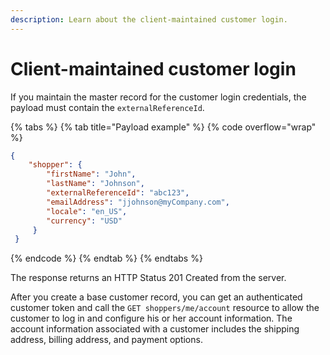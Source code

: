 ```yaml
---
description: Learn about the client-maintained customer login.
---
```


# Client-maintained customer login

If you maintain the master record for the customer login credentials, the payload must contain the `externalReferenceId`.

{% tabs %}
{% tab title="Payload example" %}
{% code overflow="wrap" %}
```json
{
	"shopper": {
		"firstName": "John",
		"lastName": "Johnson",
		"externalReferenceId": "abc123",
		"emailAddress": "jjohnson@myCompany.com",
		"locale": "en_US",
		"currency": "USD"
	 }
 }
```
{% endcode %}
{% endtab %}
{% endtabs %}

The response returns an HTTP Status 201 Created from the server.

After you create a base customer record, you can get an authenticated customer token and call the `GET shoppers/me/account` resource to allow the customer to log in and configure his or her account information. The account information associated with a customer includes the shipping address, billing address, and payment options.
